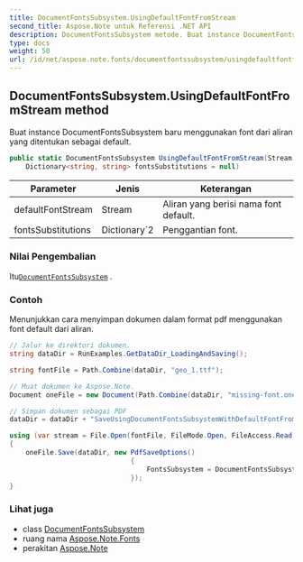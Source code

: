 ```yaml
---
title: DocumentFontsSubsystem.UsingDefaultFontFromStream
second_title: Aspose.Note untuk Referensi .NET API
description: DocumentFontsSubsystem metode. Buat instance DocumentFontsSubsystem baru menggunakan font dari aliran yang ditentukan sebagai default.
type: docs
weight: 50
url: /id/net/aspose.note.fonts/documentfontssubsystem/usingdefaultfontfromstream/
---
```

## DocumentFontsSubsystem.UsingDefaultFontFromStream method

Buat instance DocumentFontsSubsystem baru menggunakan font dari aliran yang ditentukan sebagai default.

```csharp
public static DocumentFontsSubsystem UsingDefaultFontFromStream(Stream defaultFontStream, 
    Dictionary<string, string> fontsSubstitutions = null)
```

| Parameter | Jenis | Keterangan |
| --- | --- | --- |
| defaultFontStream | Stream | Aliran yang berisi nama font default. |
| fontsSubstitutions | Dictionary`2 | Penggantian font. |

### Nilai Pengembalian

Itu[`DocumentFontsSubsystem`](../) .

### Contoh

Menunjukkan cara menyimpan dokumen dalam format pdf menggunakan font default dari aliran.

```csharp
// Jalur ke direktori dokumen.
string dataDir = RunExamples.GetDataDir_LoadingAndSaving();

string fontFile = Path.Combine(dataDir, "geo_1.ttf");

// Muat dokumen ke Aspose.Note.
Document oneFile = new Document(Path.Combine(dataDir, "missing-font.one"));

// Simpan dokumen sebagai PDF
dataDir = dataDir + "SaveUsingDocumentFontsSubsystemWithDefaultFontFromStream_out.pdf";

using (var stream = File.Open(fontFile, FileMode.Open, FileAccess.Read, FileShare.Read))
{
    oneFile.Save(dataDir, new PdfSaveOptions()
                              {
                                  FontsSubsystem = DocumentFontsSubsystem.UsingDefaultFontFromStream(stream)
                              });
}
```

### Lihat juga

* class [DocumentFontsSubsystem](../)
* ruang nama [Aspose.Note.Fonts](../../documentfontssubsystem/)
* perakitan [Aspose.Note](../../../)


